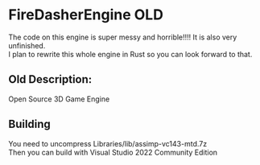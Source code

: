 # FireDasherEngine OLD

The code on this engine is super messy and horrible!!!! It is also very unfinished.  
I plan to rewrite this whole engine in Rust so you can look forward to that.

## Old Description:

Open Source 3D Game Engine

## Building

You need to uncompress Libraries/lib/assimp-vc143-mtd.7z  
Then you can build with Visual Studio 2022 Community Edition
